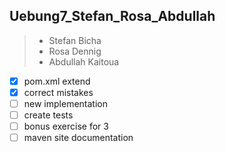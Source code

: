 ## Uebung7_Stefan_Rosa_Abdullah
>+ Stefan Bicha
>+ Rosa Dennig
>+ Abdullah Kaitoua

- [x] pom.xml extend
- [x] correct mistakes
- [ ] new implementation
- [ ] create tests
- [ ] bonus exercise for 3
- [ ] maven site documentation